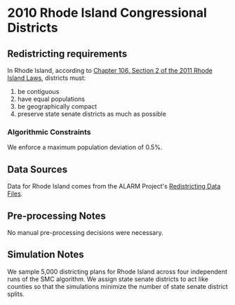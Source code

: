# 2010 Rhode Island Congressional Districts

## Redistricting requirements
In Rhode Island, according to [Chapter 106, Section 2 of the 2011 Rhode Island Laws](http://webserver.rilin.state.ri.us/PublicLaws/law11/law11106.htm), districts must:

1. be contiguous
1. have equal populations
1. be geographically compact
1. preserve state senate districts as much as possible


### Algorithmic Constraints
We enforce a maximum population deviation of 0.5%.

## Data Sources
Data for Rhode Island comes from the ALARM Project's [Redistricting Data Files](https://alarm-redist.github.io/posts/2021-08-10-census-2020/).

## Pre-processing Notes
No manual pre-processing decisions were necessary.

## Simulation Notes
We sample 5,000 districting plans for Rhode Island across four independent runs of the SMC algorithm.
We assign state senate districts to act like counties so that the simulations minimize the number of state senate district splits.
